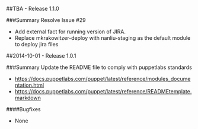 ##TBA - Release 1.1.0

###Summary
Resolve Issue #29
- Add external fact for running version of JIRA.
- Replace mkrakowitzer-deploy with nanliu-staging as the default module to deploy jira files

##2014-10-01 - Release 1.0.1

###Summary
Update the README file to comply with puppetlabs standards
- https://docs.puppetlabs.com/puppet/latest/reference/modules_documentation.html
- https://docs.puppetlabs.com/puppet/latest/reference/READMEtemplate.markdown

####Bugfixes
- None
